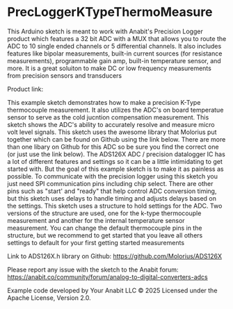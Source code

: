 # PrecLoggerKTypeThermoMeasure
This Arduino sketch is meant to work with Anabit's Precision Logger product which features a 
32 bit ADC with a MUX that allows you to route the ADC to 10 single ended channels or 5 differential 
channels. It also includes features like bipolar measurements, built-in current sources (for resistance 
measurements), programmable gain amp, built-in temperature sensor, and more. It is a great soluiton to make
DC or low frequency measurements from precision sensors and transducers

Product link: 

This example sketch demonstrates how to make a precision K-Type thermocouple measurement. It also utilizes the 
ADC's on board temperatue sensor to serve as the cold jucntion compensation measurement. This sketch shows the 
ADC's ability to accurately resolve and measure micro volt level signals. This sketch uses the awesome 
library that Molorius put together which can be found on Github using the link below. There are more than 
one libary on Github for this ADC so be sure you find the correct one (or just use the link below). The ADS126X
ADC / precision datalogger IC has a lot of different features and settings so it can be a little intimidating to
get started with. But the goal of this example sketch is to make it as painless as possible. To communicate with
the precision logger using this sketch you just need SPI communication pins including chip select. There are 
other pins such as "start' and "ready" that help control ADC conversion timing, but this sketch uses delays to 
handle timing and adjusts delays based on the settings. This sketch uses a structure to hold settings for the 
ADC. Two versions of the structure are used, one for the k-type thermocouple measurement and another for the 
internal temperature sensor measurement. You can change the default thermocouple pins in the structure, but 
we recommend to get started that you leave all others settings to default for your first getting started 
measurements

Link to ADS126X.h library on Github: https://github.com/Molorius/ADS126X

Please report any issue with the sketch to the Anabit forum: https://anabit.co/community/forum/analog-to-digital-converters-adcs

Example code developed by Your Anabit LLC © 2025
Licensed under the Apache License, Version 2.0.
